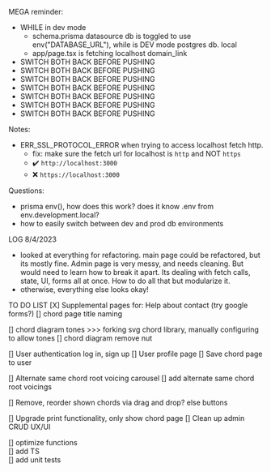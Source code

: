 MEGA reminder:

- WHILE in dev mode
  - schema.prisma datasource db is toggled to use env("DATABASE_URL"), while is DEV mode postgres db. local
  - app/page.tsx is fetching localhost domain_link
- SWITCH BOTH BACK BEFORE PUSHING
- SWITCH BOTH BACK BEFORE PUSHING
- SWITCH BOTH BACK BEFORE PUSHING
- SWITCH BOTH BACK BEFORE PUSHING
- SWITCH BOTH BACK BEFORE PUSHING
- SWITCH BOTH BACK BEFORE PUSHING
- SWITCH BOTH BACK BEFORE PUSHING

Notes:

- ERR_SSL_PROTOCOL_ERROR when trying to access localhost fetch http.
  - fix: make sure the fetch url for localhost is `http` and NOT `https`
  - ✔️ `http://localhost:3000`
  - ❌ `https://localhost:3000`

Questions:

- prisma env(), how does this work? does it know .env from env.development.local?
- how to easily switch between dev and prod db environments

LOG
8/4/2023

- looked at everything for refactoring. main page could be refactored, but its mostly fine. Admin page is very messy, and needs cleaning. But would need to learn how to break it apart. Its dealing with fetch calls, state, UI, forms all at once. How to do all that but modularize it.
- otherwise, everything else looks okay!

TO DO LIST
[X] Supplemental pages for: Help about contact (try google forms?)
[] chord page title naming

[] chord diagram tones >>> forking svg chord library, manually configuring to allow tones
[] chord diagram remove nut

[] User authentication log in, sign up
[] User profile page
[] Save chord page to user

[] Alternate same chord root voicing carousel
[] add alternate same chord root voicings

[] Remove, reorder shown chords via drag and drop? else buttons

[] Upgrade print functionality, only show chord page
[] Clean up admin CRUD UX/UI

[] optimize functions  
[] add TS  
[] add unit tests
